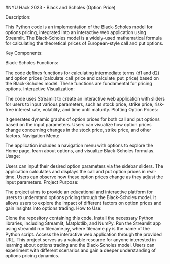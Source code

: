 #NYU Hack 2023 - Black and Scholes (Option Price)

Description:

This Python code is an implementation of the Black-Scholes model for options pricing, integrated into an interactive web application using Streamlit. The Black-Scholes model is a widely-used mathematical formula for calculating the theoretical prices of European-style call and put options.

Key Components:

Black-Scholes Functions:

The code defines functions for calculating intermediate terms (d1 and d2) and option prices (calculate_call_price and calculate_put_price) based on the Black-Scholes model. These functions are fundamental for pricing options.
Interactive Visualization:

The code uses Streamlit to create an interactive web application with sliders for users to input various parameters, such as stock price, strike price, risk-free interest rate, volatility, and time until maturity.
Plotting Option Prices:

It generates dynamic graphs of option prices for both call and put options based on the input parameters. Users can visualize how option prices change concerning changes in the stock price, strike price, and other factors.
Navigation Menu:

The application includes a navigation menu with options to explore the Home page, learn about options, and visualize Black-Scholes formulas.
Usage:

Users can input their desired option parameters via the sidebar sliders.
The application calculates and displays the call and put option prices in real-time.
Users can observe how these option prices change as they adjust the input parameters.
Project Purpose:

The project aims to provide an educational and interactive platform for users to understand options pricing through the Black-Scholes model.
It allows users to explore the impact of different factors on option prices and gain insights into options trading.
How to Use:

Clone the repository containing this code.
Install the necessary Python libraries, including Streamlit, Matplotlib, and NumPy.
Run the Streamlit app using streamlit run filename.py, where filename.py is the name of the Python script.
Access the interactive web application through the provided URL.
This project serves as a valuable resource for anyone interested in learning about options trading and the Black-Scholes model. Users can experiment with different scenarios and gain a deeper understanding of options pricing dynamics.
